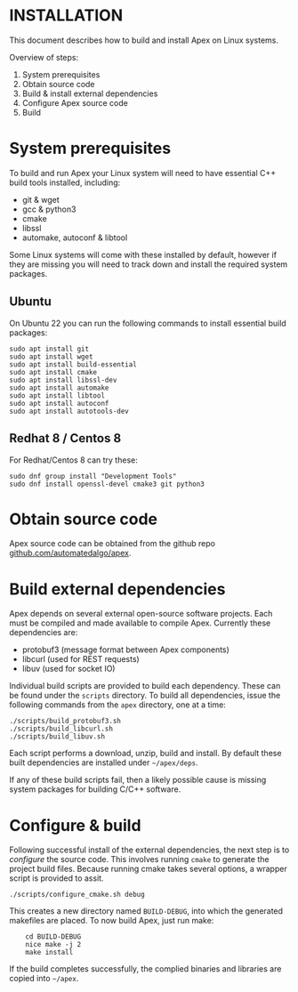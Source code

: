INSTALLATION
===========

This document describes how to build and install Apex on Linux systems.

Overview of steps:

1. System prerequisites
2. Obtain source code
3. Build & install external dependencies
4. Configure Apex source code
5. Build


System prerequisites
====================

To build and run Apex your Linux system will need to have essential C++ build
tools installed, including:

* git & wget
* gcc & python3
* cmake
* libssl
* automake, autoconf & libtool

Some Linux systems will come with these installed by default, however if they
are missing you will need to track down and install the required system
packages.

## Ubuntu

On Ubuntu 22 you can run the following commands to install essential build packages:

    sudo apt install git
    sudo apt install wget
    sudo apt install build-essential
    sudo apt install cmake
    sudo apt install libssl-dev
    sudo apt install automake
    sudo apt install libtool
    sudo apt install autoconf
    sudo apt install autotools-dev

## Redhat 8 / Centos 8

For Redhat/Centos 8 can try these:

    sudo dnf group install "Development Tools"
    sudo dnf install openssl-devel cmake3 git python3


Obtain source code
==================

Apex source code can be obtained from the github repo
[github.com/automatedalgo/apex](https://github.com/automatedalgo/apex).


Build external dependencies
===========================

Apex depends on several external open-source software projects. Each must be
compiled and made available to compile Apex.  Currently these dependencies are:

* protobuf3 (message format between Apex components)
* libcurl (used for REST requests)
* libuv (used for socket IO)

Individual build scripts are provided to build each dependency. These can be
found under the `scripts` directory. To build all dependencies, issue the
following commands from the `apex` directory, one at a time:

    ./scripts/build_protobuf3.sh
    ./scripts/build_libcurl.sh
    ./scripts/build_libuv.sh

Each script performs a download, unzip, build and install. By default these
built dependencies are installed under `~/apex/deps`.

If any of these build scripts fail, then a likely possible cause is missing
system packages for building C/C++ software.

Configure & build
=================

Following successful install of the external dependencies, the next step is to
_configure_ the source code.  This involves running `cmake` to generate the
project build files.  Because running cmake takes several options, a wrapper
script is provided to assit.

    ./scripts/configure_cmake.sh debug

This creates a new directory named `BUILD-DEBUG`, into which the generated
makefiles are placed.  To now build Apex, just run make:

```shell
    cd BUILD-DEBUG
    nice make -j 2
    make install
```

If the build completes successfully, the complied binaries and libraries are
copied into `~/apex`.
